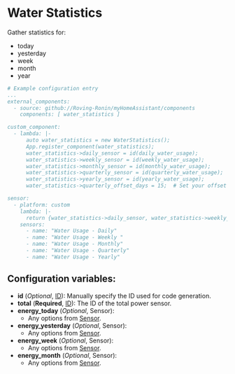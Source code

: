 # Water Statistics

Gather statistics for:
* today
* yesterday
* week
* month
* year



```yaml
# Example configuration entry
...
external_components:
  - source: github://Roving-Ronin/myHomeAssistant/components
    components: [ water_statistics ]

custom_component:
  - lambda: |-
      auto water_statistics = new WaterStatistics();
      App.register_component(water_statistics);
      water_statistics->daily_sensor = id(daily_water_usage);
      water_statistics->weekly_sensor = id(weekly_water_usage);
      water_statistics->monthly_sensor = id(monthly_water_usage);
      water_statistics->quarterly_sensor = id(quarterly_water_usage);
      water_statistics->yearly_sensor = id(yearly_water_usage);
      water_statistics->quarterly_offset_days = 15;  # Set your offset here

sensor:
  - platform: custom
    lambda: |-
      return {water_statistics->daily_sensor, water_statistics->weekly_sensor, water_statistics->monthly_sensor, water_statistics->quarterly_sensor, water_statistics->yearly_sensor};
    sensors:
      - name: "Water Usage - Daily"
      - name: "Water Usage - Weekly "
      - name: "Water Usage - Monthly"
      - name: "Water Usage - Quarterly"
      - name: "Water Usage - Yearly"

```

## Configuration variables:
* **id** (*Optional*, [ID](https://esphome.io/guides/configuration-types.html#config-id)): Manually specify the ID used for code generation.
* **total** (**Required**, [ID](https://esphome.io/guides/configuration-types.html#config-id)): The ID of the total power sensor.
* **energy_today** (*Optional*, Sensor):
  * Any options from [Sensor](https://esphome.io/components/sensor/index.html#config-sensor).
* **energy_yesterday** (*Optional*, Sensor):
  * Any options from [Sensor](https://esphome.io/components/sensor/index.html#config-sensor).
* **energy_week** (*Optional*, Sensor):
  * Any options from [Sensor](https://esphome.io/components/sensor/index.html#config-sensor).
* **energy_month** (*Optional*, Sensor):
  * Any options from [Sensor](https://esphome.io/components/sensor/index.html#config-sensor).
